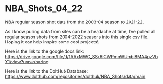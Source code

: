 # NBA_Shots_04_22

NBA regular season shot data from the 2003-04 season to 2021-22.

As I know pulling data from sites can be a headache at time, I've pulled all regular season shots from 2004-2022 seasons into this single csv file. Hoping it can help inspire some cool projects!.

Here is the link to the google docs link: https://drive.google.com/file/d/1AAxMWC_SSk6lCWPmnWUmbl8MA4pzVbX1/view?usp=sharing

Here is the link to the DoltHub Database: https://www.dolthub.com/repositories/dolthub/NBA_Shots/data/main
